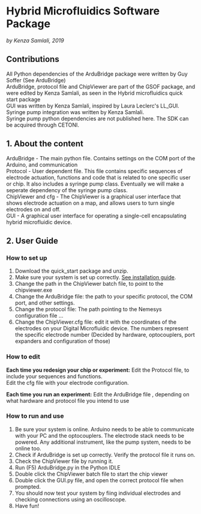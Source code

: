 # Hybrid Microfluidics Software Package

*by Kenza Samlali, 2019*

## Contributions
All Python dependencies of the ArduBridge package were written by Guy Soffer (See ArduBridge) <br>
ArduBridge, protocol file and ChipViewer are part of the GSOF package, and were edited by Kenza Samlali, as seen in the Hybrid microfluidics quick start package <br>
GUI was written by Kenza Samlali, inspired by Laura Leclerc's LL_GUI. <br>
Syringe pump integration was written by Kenza Samlali. <br>
Syringe pump python dependencies are not published here. The SDK can be acquired through CETONI. <br>

## 1. About the content
ArduBridge - The main python file. Contains settings on the COM port of the Arduino, and communication <br>
Protocol - User dependent file. This file contains specific sequences of electrode actuation, functions and code that is related to one specific user or chip. It also includes a syringe pump class. Eventually we will make a seperate dependency of the syringe pump class. <br>
ChipViewer and cfg - The ChipViewer is a graphical user interface that shows electrode actuation on a map, and allows users to turn single electrodes on and off.<br>
GUI - A graphical user interface for operating a single-cell encapsulating hybrid microfluidic device. <br>

## 2. User Guide

### How to set up
1. Download the quick_start package and unzip.
2. Make sure your system is set up correctly. [See installation guide](../install_guide.md).
2. Change the path in the ChipViewer batch file, to point to the chipviewer.exe
3. Change the ArduBridge file: the path to your specific protocol, the COM port, and other settings.
4. Change the protocol file: The path pointing to the Nemesys configuration file ...
5. Change the ChipViewer.cfg file: edit it with the coordinates of the electrodes on your Digital Microfluidic device. The numbers represent the specific electrode number (Decided by hardware, optocouplers, port expanders and configuration of those)

### How to edit
**Each time you redesign your chip or experiment:**
Edit the Protocol file, to include your sequences and functions.<br>
Edit the cfg file with your electrode configuration.<br>

**Each time you run an experiment:**
Edit the ArduBridge file , depending on what hardware and protocol file you intend to use <br>

### How to run and use
1. Be sure your system is online. Arduino needs to be able to communicate with your PC and the optocouplers. The electrode stack needs to be powered. Any additional instrument, like the pump system, needs to be online too.
2. Check if ArduBridge is set up correctly. Verify the protocol file it runs on.
3. Check the ChipViewer file by running it.
3. Run (F5) ArduBridge.py in the Python IDLE
4. Double click the ChipViewer batch file to start the chip viewer
5. Double click the GUI.py file, and open the correct protocol file when prompted.
6. You should now test your system by fiing individual electrodes and checking connections using an oscilloscope.
7. Have fun!
